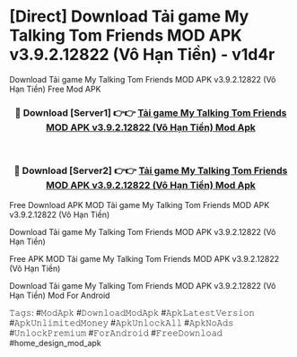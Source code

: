 # [Direct] Download Tải game My Talking Tom Friends MOD APK v3.9.2.12822 (Vô Hạn Tiền) - v1d4r
Download Tải game My Talking Tom Friends MOD APK v3.9.2.12822 (Vô Hạn Tiền) Free Mod APK

<div align="center">
<h3>🔴 Download [Server1] 👉👉 <a href="https://apk-comot.site?title=Tải_game_My_Talking_Tom_Friends_MOD_APK_v3.9.2.12822_(Vô_Hạn_Tiền)">Tải game My Talking Tom Friends MOD APK v3.9.2.12822 (Vô Hạn Tiền) Mod Apk</a></h3><br>

<h3>🔴 Download [Server2] 👉👉 <a href="https://apk-comot.site?title=Tải_game_My_Talking_Tom_Friends_MOD_APK_v3.9.2.12822_(Vô_Hạn_Tiền)">Tải game My Talking Tom Friends MOD APK v3.9.2.12822 (Vô Hạn Tiền) Mod Apk</a></h3>
</div>


Free Download APK MOD Tải game My Talking Tom Friends MOD APK v3.9.2.12822 (Vô Hạn Tiền)

Download Tải game My Talking Tom Friends MOD APK v3.9.2.12822 (Vô Hạn Tiền) 

Free APK MOD Tải game My Talking Tom Friends MOD APK v3.9.2.12822 (Vô Hạn Tiền) 

Download Tải game My Talking Tom Friends MOD APK v3.9.2.12822 (Vô Hạn Tiền) Mod For Android

𝚃𝚊𝚐𝚜: #𝙼𝚘𝚍𝙰𝚙𝚔 #𝙳𝚘𝚠𝚗𝚕𝚘𝚊𝚍𝙼𝚘𝚍𝙰𝚙𝚔 #𝙰𝚙𝚔𝙻𝚊𝚝𝚎𝚜𝚝𝚅𝚎𝚛𝚜𝚒𝚘𝚗 #𝙰𝚙𝚔𝚄𝚗𝚕𝚒𝚖𝚒𝚝𝚎𝚍𝙼𝚘𝚗𝚎𝚢 #𝙰𝚙𝚔𝚄𝚗𝚕𝚘𝚌𝚔𝙰𝚕𝚕 #𝙰𝚙𝚔𝙽𝚘𝙰𝚍𝚜 #𝚄𝚗𝚕𝚘𝚌𝚔𝙿𝚛𝚎𝚖𝚒𝚞𝚖 #𝙵𝚘𝚛𝙰𝚗𝚍𝚛𝚘𝚒𝚍 #𝙵𝚛𝚎𝚎𝙳𝚘𝚠𝚗𝚕𝚘𝚊𝚍 #home_design_mod_apk